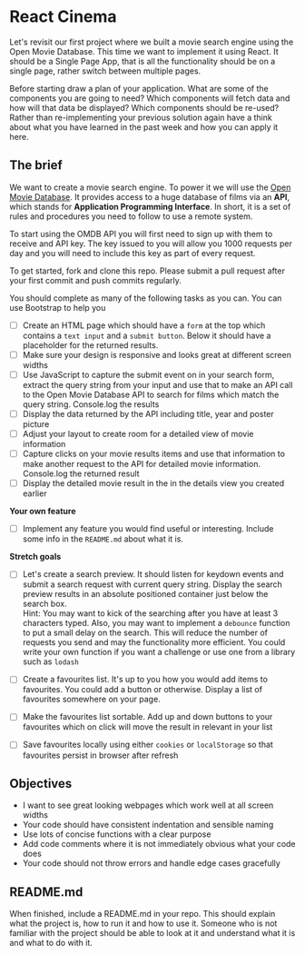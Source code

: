 # React Cinema

Let's revisit our first project where we built a movie search engine using the Open Movie Database. This time we want to implement it using React. It should be a Single Page App, that is all the functionality should be on a single page, rather switch between multiple pages.

Before starting draw a plan of your application. What are some of the components you are going to need? Which components will fetch data and how will that data be displayed? Which components should be re-used? Rather than re-implementing your previous solution again have a think about what you have learned in the past week and how you can apply it here.

## The brief

We want to create a movie search engine. To power it we will use the [Open Movie Database](http://www.omdbapi.com). It provides access to a huge database of films via an **API**, which stands for **Application Programming Interface**. In short, it is a set of rules and procedures you need to follow to use a remote system.

To start using the OMDB API you will first need to sign up with them to receive and API key. The key issued to you will allow you 1000 requests per day and you will need to include this key as part of every request.

To get started, fork and clone this repo. Please submit a pull request after your first commit and push commits regularly.

You should complete as many of the following tasks as you can. You can use Bootstrap to help you

- [ ] Create an HTML page which should have a `form` at the top which contains a `text input` and a `submit button`. Below it should have a placeholder for the returned results.
- [ ] Make sure your design is responsive and looks great at different screen widths
- [ ] Use JavaScript to capture the submit event on in your search form, extract the query string from your input and use that to make an API call to the Open Movie Database API to search for films which match the query string. Console.log the results
- [ ] Display the data returned by the API including title, year and poster picture
- [ ] Adjust your layout to create room for a detailed view of movie information
- [ ] Capture clicks on your movie results items and use that information to make another request to the API for detailed movie information. Console.log the returned result
- [ ] Display the detailed movie result in the in the details view you created earlier

**Your own feature**

- [ ] Implement any feature you would find useful or interesting. Include some info in the `README.md` about what it is.

**Stretch goals**

- [ ] Let's create a search preview. It should listen for keydown events and submit a search request with current query string. Display the search preview results in an absolute positioned container just below the search box.  
  Hint: You may want to kick of the searching after you have at least 3 characters typed. Also, you may want to implement a `debounce` function to put a small delay on the search. This will reduce the number of requests you send and may the functionality more efficient. You could write your own function if you want a challenge or use one from a library such as `lodash`

- [ ] Create a favourites list. It's up to you how you would add items to favourites. You could add a button or otherwise. Display a list of favourites somewhere on your page.

- [ ] Make the favourites list sortable. Add up and down buttons to your favourites which on click will move the result in relevant in your list

- [ ] Save favourites locally using either `cookies` or `localStorage` so that favourites persist in browser after refresh

## Objectives

* I want to see great looking webpages which work well at all screen widths
* Your code should have consistent indentation and sensible naming
* Use lots of concise functions with a clear purpose
* Add code comments where it is not immediately obvious what your code does
* Your code should not throw errors and handle edge cases gracefully

## README.md

When finished, include a README.md in your repo. This should explain what the project is, how to run it and how to use it. Someone who is not familiar with the project should be able to look at it and understand what it is and what to do with it.
